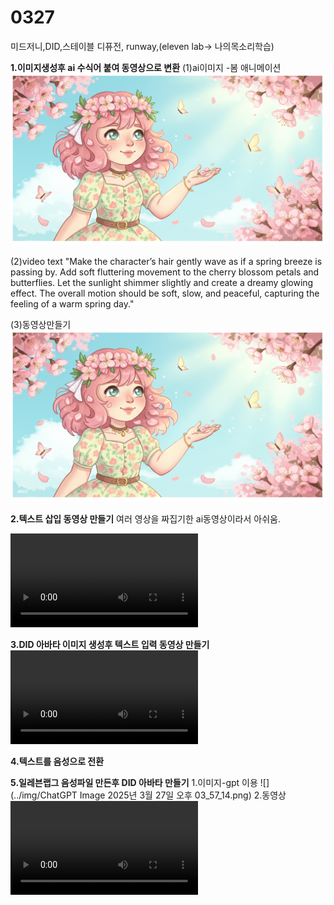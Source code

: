 # 0327 
 미드저니,DID,스테이블 디퓨전, runway,(eleven lab-> 나의목소리학습)

 **1.이미지생성후 ai 수식어 붙여 동영상으로 변환**
(1)ai이미지 -봄 애니메이션
![](./img/image_fx_.jpg) 

(2)video text
"Make the character’s hair gently wave as if a spring breeze is passing by. Add soft fluttering movement to the cherry blossom petals and butterflies. Let the sunlight shimmer slightly and create a dreamy glowing effect. The overall motion should be soft, slow, and peaceful, capturing the feeling of a warm spring day."

(3)동영상만들기
![](../img/image_fx_.jpg)

**2.텍스트 삽입 동영상 만들기**
여러 영상을 짜집기한 ai동영상이라서 아쉬움.

<video controls src="../mpg/invideo-ai-1080 Magical Spring Day with Pink-Haired Girl 2025-03-27.mp4" title="Title"></video>

**3.DID 아바타 이미지 생성후 텍스트 입력 동영상 만들기**
<video controls src="../mpg/3. DailyTest/Untitled video (1).mp4" title="Title"></video>

**4.텍스트를 음성으로 전환**


**5.일레븐랩그 음성파일 만든후 DID 아바타 만들기**
1.이미지-gpt 이용
![](../img/ChatGPT Image 2025년 3월 27일 오후 03_57_14.png)
2.동영상 
<video controls src="../mpg/3. DailyTest/Untitled video (1).mp4" title="Title"></video>